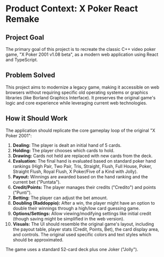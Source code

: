 # Product Context: X Poker React Remake

## Project Goal

The primary goal of this project is to recreate the classic C++ video poker game, "X Poker 2001 v1.08 beta", as a modern web application using React and TypeScript.

## Problem Solved

This project aims to modernize a legacy game, making it accessible on web browsers without requiring specific old operating systems or graphics libraries (like Borland Graphics Interface). It preserves the original game's logic and core experience while leveraging current web technologies.

## How it Should Work

The application should replicate the core gameplay loop of the original "X Poker 2001":

1.  **Dealing:** The player is dealt an initial hand of 5 cards.
2.  **Holding:** The player chooses which cards to hold.
3.  **Drawing:** Cards not held are replaced with new cards from the deck.
4.  **Evaluation:** The final hand is evaluated based on standard poker hand rankings (High Pair, Two Pair, Tris, Straight, Flush, Full House, Poker, Straight Flush, Royal Flush, X Poker/Five of a Kind with Jolly).
5.  **Payout:** Winnings are awarded based on the hand ranking and the current bet ("Puntata").
6.  **Credit/Points:** The player manages their credits ("Credito") and points ("Punti").
7.  **Betting:** The player can adjust the bet amount.
8.  **Doubling (Raddoppio):** After a win, the player might have an option to double their winnings through a high/low card guessing game.
9.  **Options/Settings:** Allow viewing/modifying settings like initial credit (though saving might be simplified in the web version).
10. **Visuals:** The UI should resemble the original game's layout, including the payout table, player stats (Credit, Points, Bet), the card display area, and controls. The original used specific colors and text styles which should be approximated.

The game uses a standard 52-card deck plus one Joker ("Jolly").
